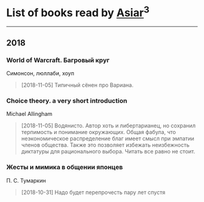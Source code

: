 # List of books read by [Asiar](https://plus.google.com/115902526849562271887)<sup>3</sup>
---

## 2018

### World of Warcraft. Багровый круг
Симонсон, люллаби, хоуп
> [2018-11-05] Типичный сёнен про Вариана.


### Choice theory. a very short introduction
Michael Allingham
> [2018-11-05] Водянисто. Автор хоть и либертарианец, но сохранил терпимость и понимание окружающих. Общая фабула, что неэкономическое распределение благ имеет смысл при эмпатии членов общества. Также это позволяет избежать неизбежность диктатуры для рационального выбора. Читать все равно не стоит.


### Жесты и мимика в общении японцев
П. С. Тумаркин
> [2018-10-31] Надо будет перепрочесть пару лет спустя



